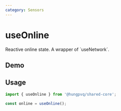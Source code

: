 ```yaml
---
category: Sensors
---
```


<script setup>
import Demo from './demo.vue'
</script>

# useOnline

<FunctionInfo fn="useOnline" :frontmatter="$frontmatter" package="Share - Core" />
Reactive online state. A wrapper of `useNetwork`.

## Demo

<DemoContainer>
  <Demo />
</DemoContainer>

## Usage

```js
import { useOnline } from '@hungpvq/shared-core';

const online = useOnline();
```
